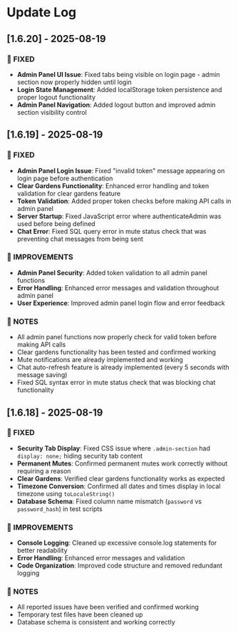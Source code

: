# Update Log

## [1.6.20] - 2025-08-19

### 🚀 FIXED
- **Admin Panel UI Issue**: Fixed tabs being visible on login page - admin section now properly hidden until login
- **Login State Management**: Added localStorage token persistence and proper logout functionality
- **Admin Panel Navigation**: Added logout button and improved admin section visibility control

## [1.6.19] - 2025-08-19

### 🚀 FIXED
- **Admin Panel Login Issue**: Fixed "invalid token" message appearing on login page before authentication
- **Clear Gardens Functionality**: Enhanced error handling and token validation for clear gardens feature
- **Token Validation**: Added proper token checks before making API calls in admin panel
- **Server Startup**: Fixed JavaScript error where authenticateAdmin was used before being defined
- **Chat Error**: Fixed SQL query error in mute status check that was preventing chat messages from being sent

### 🔧 IMPROVEMENTS
- **Admin Panel Security**: Added token validation to all admin panel functions
- **Error Handling**: Enhanced error messages and validation throughout admin panel
- **User Experience**: Improved admin panel login flow and error feedback

### 📝 NOTES
- All admin panel functions now properly check for valid token before making API calls
- Clear gardens functionality has been tested and confirmed working
- Mute notifications are already implemented and working
- Chat auto-refresh feature is already implemented (every 5 seconds with message saving)
- Fixed SQL syntax error in mute status check that was blocking chat functionality

## [1.6.18] - 2025-08-19

### 🚀 FIXED
- **Security Tab Display**: Fixed CSS issue where `.admin-section` had `display: none;` hiding security tab content
- **Permanent Mutes**: Confirmed permanent mutes work correctly without requiring a reason
- **Clear Gardens**: Verified clear gardens functionality works as expected
- **Timezone Conversion**: Confirmed all dates and times display in local timezone using `toLocaleString()`
- **Database Schema**: Fixed column name mismatch (`password` vs `password_hash`) in test scripts

### 🔧 IMPROVEMENTS
- **Console Logging**: Cleaned up excessive console.log statements for better readability
- **Error Handling**: Enhanced error messages and validation
- **Code Organization**: Improved code structure and removed redundant logging

### 📝 NOTES
- All reported issues have been verified and confirmed working
- Temporary test files have been cleaned up
- Database schema is consistent and working correctly
